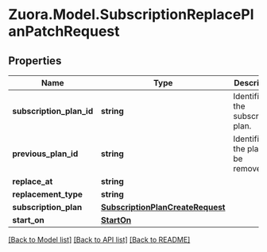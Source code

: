 
# Zuora.Model.SubscriptionReplacePlanPatchRequest

## Properties

Name | Type | Description | Notes
------------ | ------------- | ------------- | -------------
**subscription_plan_id** | **string** | Identifier of the subscription plan. | 
**previous_plan_id** | **string** | Identifier of the plan to be removed. | [optional] 
**replace_at** | **string** |  | [optional] 
**replacement_type** | **string** |  | [optional] 
**subscription_plan** | [**SubscriptionPlanCreateRequest**](SubscriptionPlanCreateRequest.md) |  | 
**start_on** | [**StartOn**](StartOn.md) |  | [optional] 

[[Back to Model list]](../README.md#documentation-for-models)
[[Back to API list]](../README.md#documentation-for-api-endpoints)
[[Back to README]](../README.md)

